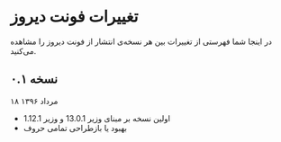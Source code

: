 تغییرات فونت دیروز
==================

در اینجا شما فهرستی از تغییرات بین هر نسخه‌ی انتشار از فونت دیروز را مشاهده می‌کنید.


نسخه ۰.۱
--------
۱۸ مرداد ۱۳۹۶

- اولین نسخه بر مبنای وزیر 13.0.1 و وزیر 1.12.1
- بهبود یا بازطراحی تمامی حروف
